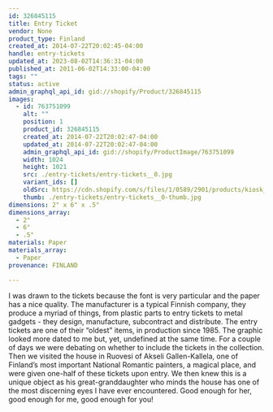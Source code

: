 ```yaml
---
id: 326845115
title: Entry Ticket
vendor: None
product_type: Finland
created_at: 2014-07-22T20:02:45-04:00
handle: entry-tickets
updated_at: 2023-08-02T14:36:31-04:00
published_at: 2011-06-02T14:33:00-04:00
tags: ""
status: active
admin_graphql_api_id: gid://shopify/Product/326845115
images:
  - id: 763751099
    alt: ""
    position: 1
    product_id: 326845115
    created_at: 2014-07-22T20:02:47-04:00
    updated_at: 2014-07-22T20:02:47-04:00
    admin_graphql_api_id: gid://shopify/ProductImage/763751099
    width: 1024
    height: 1021
    src: ./entry-tickets/entry-tickets__0.jpg
    variant_ids: []
    oldSrc: https://cdn.shopify.com/s/files/1/0589/2901/products/kiosk_fi_entrytickets.jpeg?v=1406073767
    thumb: ./entry-tickets/entry-tickets__0-thumb.jpg
dimensions: 2" x 6" x .5"
dimensions_array:
  - 2"
  - 6"
  - .5"
materials: Paper
materials_array:
  - Paper
provenance: FINLAND

---
```


I was drawn to the tickets because the font is very particular and the paper has a nice quality. The manufacturer is a typical Finnish company, they produce a myriad of things, from plastic parts to entry tickets to metal gadgets - they design, manufacture, subcontract and distribute. The entry tickets are one of their “oldest” items, in production since 1985. The graphic looked more dated to me but, yet, undefined at the same time. For a couple of days we were debating on whether to include the tickets in the collection. Then we visited the house in Ruovesi of Akseli Gallen-Kallela, one of Finland’s most important National Romantic painters, a magical place, and were given one-half of these tickets upon entry. We then knew this is a unique object as his great-granddaughter who minds the house has one of the most discerning eyes I have ever encountered. Good enough for her, good enough for me, good enough for you!